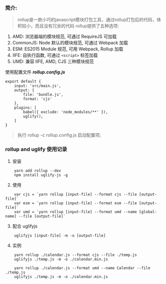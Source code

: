 <!-- intro: 总结rollup and uglify的使用, rollup 是一款小巧的javascript模块打包工具，使用模块化工具Rollup打包自己开发的JS库, 并使用uglify压缩代码-->


### 简介:

> rollup是一款小巧的javascript模块打包工具，通过rollup打包后的代码，体积较小，而且没有冗余的代码
> rollup提供了五种选项:  
1. AMD: 浏览器端的模块规范, 可通过 RequireJS 可加载
2. CommonJS: Node 默认的模块规范, 可通过 Webpack 加载 
3. ESM: ES2015 Module 规范, 可用 Webpack, Rollup 加载
4. IIFE: 自执行函数, 可通过 ```<script>``` 标签加载
5. UMD: 兼容 IIFE, AMD, CJS 三种模块规范


使用配置文件 ***rollup.config.js***
```
export default {
    input: 'src/main.js',
    output: {
        file: 'bundle.js',
        format: 'cjs'
    },
    plugins: [ 
        babel({ exclude: 'node_modules/**' }), 
        uglify(),
    ]
}
```
> 执行 rollup -c rollup.config.js 启动配置项;

### rollup and uglify 使用记录

1. 安装  
```
    yarn add rollup --dev 
    npm install uglify-js -g 
``` 

2. 使用  
```
    var cjs = `yarn rollup [input-file] --format cjs --file [output-file]` 
    var esm = `yarn rollup [input-file] --format esm --file [output-file]`
    var umd = `yarn rollup [input-file] --format umd --name [global-name] --file [output-file]`
```
 
3. 配合 uglifyjs  
```
    uglifyjs [input-file] -m -o [output-file]    
```

4. 实例  
```
    yarn rollup ./calendar.js --format cjs --file ./temp.js
    uglifyjs ./temp.js -m -o ./calendar.min.js

    yarn rollup ./calendar.js --format umd --name Calendar --file ./temp.js
    uglifyjs ./temp.js -m -o ./calendar.min.js
``` 